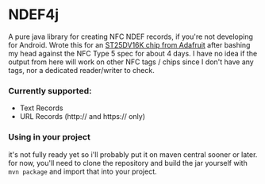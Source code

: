 # NDEF4j

A pure java library for creating NFC NDEF records, if you're not developing for Android. Wrote this for an [ST25DV16K chip from Adafruit](https://www.adafruit.com/product/4701) after bashing my head against the NFC Type 5 spec for about 4 days. I have no idea if the output from here will work on other NFC tags / chips since I don't have any tags, nor a dedicated reader/writer to check.

### Currently supported:
- Text Records
- URL Records (http:// and https:// only)


### Using in your project
it's not fully ready yet so i'll probably put it on maven central sooner or later. for now, you'll need to clone the 
repository and build the jar yourself with ``mvn package`` and import that into your project.
